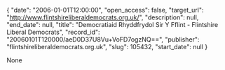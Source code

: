 {
  "date": "2006-01-01T12:00:00", 
  "open_access": false, 
  "target_url": "http://www.flintshireliberaldemocrats.org.uk/", 
  "description": null, 
  "end_date": null, 
  "title": "Democratiaid Rhyddfrydol Sir Y Fflint - Flintshire Liberal Democrats", 
  "record_id": "20060101T120000/aeD0D37U8Vu+VoFD7ogzNQ==", 
  "publisher": "flintshireliberaldemocrats.org.uk", 
  "slug": 105432, 
  "start_date": null
}

None